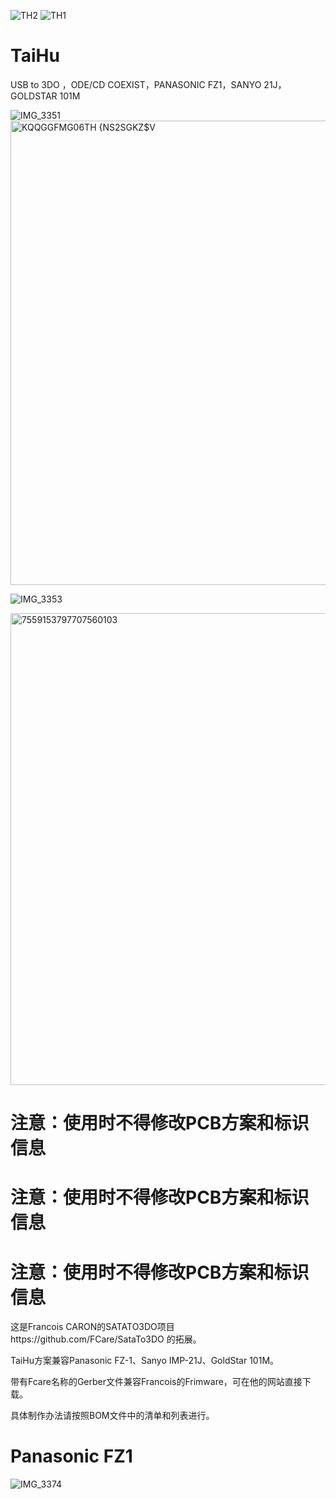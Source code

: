 



![TH2](https://github.com/user-attachments/assets/e81c27fc-387a-455b-bde7-9a6cc76c9c44)
![TH1](https://github.com/user-attachments/assets/3e91899a-0517-4641-a3e1-ae7a3322934c)

# TaiHu
USB to 3DO ，ODE/CD COEXIST，PANASONIC FZ1，SANYO 21J，GOLDSTAR 101M


![IMG_3351](https://github.com/user-attachments/assets/92f0a645-f4a6-438d-8570-9c39d35f7bf9)
<img width="1254" height="743" alt="KQQGGFMG06TH {NS2SGKZ$V" src="https://github.com/user-attachments/assets/12c75607-804c-4467-a826-71dfeb27ad66" />


![IMG_3353](https://github.com/user-attachments/assets/7f253b69-ad0d-465d-8fd3-7bb4c65284c0)

<img width="1285" height="755" alt="7559153797707560103" src="https://github.com/user-attachments/assets/941edb7a-88c5-42d6-812d-eb49457203ad" />

# 注意：使用时不得修改PCB方案和标识信息

# 注意：使用时不得修改PCB方案和标识信息

# 注意：使用时不得修改PCB方案和标识信息

这是Francois CARON的SATATO3DO项目https://github.com/FCare/SataTo3DO 的拓展。

TaiHu方案兼容Panasonic FZ-1、Sanyo IMP-21J、GoldStar 101M。

带有Fcare名称的Gerber文件兼容Francois的Frimware，可在他的网站直接下载。

具体制作办法请按照BOM文件中的清单和列表进行。



# Panasonic FZ1
![IMG_3374](https://github.com/user-attachments/assets/98185f95-48e1-4b9c-9959-1c1151bcac26)
